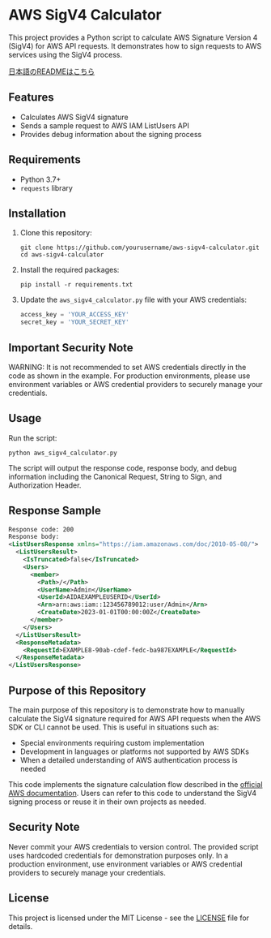 # AWS SigV4 Calculator

This project provides a Python script to calculate AWS Signature Version 4 (SigV4) for AWS API requests. It demonstrates how to sign requests to AWS services using the SigV4 process.

[日本語のREADMEはこちら](README_ja.md)

## Features

- Calculates AWS SigV4 signature
- Sends a sample request to AWS IAM ListUsers API
- Provides debug information about the signing process

## Requirements

- Python 3.7+
- `requests` library

## Installation

1. Clone this repository:
   ```
   git clone https://github.com/yourusername/aws-sigv4-calculator.git
   cd aws-sigv4-calculator
   ```

2. Install the required packages:
   ```
   pip install -r requirements.txt
   ```

3. Update the `aws_sigv4_calculator.py` file with your AWS credentials:
   ```python
   access_key = 'YOUR_ACCESS_KEY'
   secret_key = 'YOUR_SECRET_KEY'
   ```

## Important Security Note

WARNING: It is not recommended to set AWS credentials directly in the code as shown in the example.
For production environments, please use environment variables or AWS credential providers to securely manage your credentials.

## Usage

Run the script:

```
python aws_sigv4_calculator.py
```

The script will output the response code, response body, and debug information including the Canonical Request, String to Sign, and Authorization Header.

## Response Sample

```xml
Response code: 200
Response body: 
<ListUsersResponse xmlns="https://iam.amazonaws.com/doc/2010-05-08/">
  <ListUsersResult>
    <IsTruncated>false</IsTruncated>
    <Users>
      <member>
        <Path>/</Path>
        <UserName>Admin</UserName>
        <UserId>AIDAEXAMPLEUSERID</UserId>
        <Arn>arn:aws:iam::123456789012:user/Admin</Arn>
        <CreateDate>2023-01-01T00:00:00Z</CreateDate>
      </member>
    </Users>
  </ListUsersResult>
  <ResponseMetadata>
    <RequestId>EXAMPLE8-90ab-cdef-fedc-ba987EXAMPLE</RequestId>
  </ResponseMetadata>
</ListUsersResponse>
```

## Purpose of this Repository

The main purpose of this repository is to demonstrate how to manually calculate the SigV4 signature required for AWS API requests when the AWS SDK or CLI cannot be used. This is useful in situations such as:

- Special environments requiring custom implementation
- Development in languages or platforms not supported by AWS SDKs
- When a detailed understanding of AWS authentication process is needed

This code implements the signature calculation flow described in the [official AWS documentation](https://docs.aws.amazon.com/IAM/latest/UserGuide/create-signed-request.html). Users can refer to this code to understand the SigV4 signing process or reuse it in their own projects as needed.

## Security Note

Never commit your AWS credentials to version control. The provided script uses hardcoded credentials for demonstration purposes only. In a production environment, use environment variables or AWS credential providers to securely manage your credentials.

## License

This project is licensed under the MIT License - see the [LICENSE](LICENSE) file for details.
